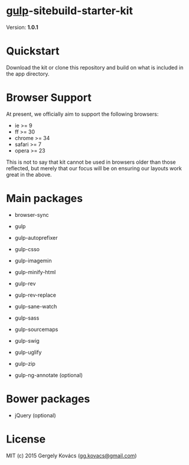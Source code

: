 # [gulp](https://github.com/gulpjs/gulp)-sitebuild-starter-kit
Version: **1.0.1**

# Quickstart
Download the kit or clone this repository and build on what is included in the app directory.

# Browser Support
At present, we officially aim to support the following browsers:

- ie >= 9
- ff >= 30
- chrome >= 34
- safari >= 7
- opera >= 23

This is not to say that kit cannot be used in browsers older than those reflected, but merely that our focus will be on ensuring our layouts work great in the above.

# Main packages
- browser-sync
- gulp
- gulp-autoprefixer
- gulp-csso
- gulp-imagemin
- gulp-minify-html
- gulp-rev
- gulp-rev-replace
- gulp-sane-watch
- gulp-sass
- gulp-sourcemaps
- gulp-swig
- gulp-uglify
- gulp-zip

- gulp-ng-annotate (optional)

# Bower packages
- jQuery (optional)

# License
MIT (c) 2015 Gergely Kovács (gg.kovacs@gmail.com)
